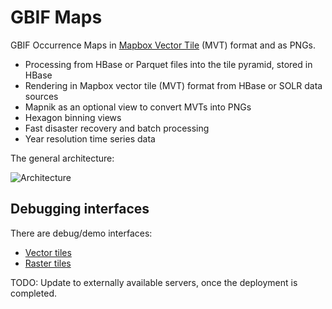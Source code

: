 # GBIF Maps

GBIF Occurrence Maps in [Mapbox Vector Tile](https://www.mapbox.com/vector-tiles/specification/) (MVT) format and as PNGs.

 - Processing from HBase or Parquet files into the tile pyramid, stored in HBase
 - Rendering in Mapbox vector tile (MVT) format from HBase or SOLR data sources
 - Mapnik as an optional view to convert MVTs into PNGs
 - Hexagon binning views
 - Fast disaster recovery and batch processing
 - Year resolution time series data
 
The general architecture:

![Architecture](./assets/architecture.png)

## Debugging interfaces

There are debug/demo interfaces:

* [Vector tiles](https://api.gbif-dev.org/v2/map/debug/ol/)
* [Raster tiles](https://api.gbif-dev.org/v2/map/demo.html)

TODO: Update to externally available servers, once the deployment is completed.
